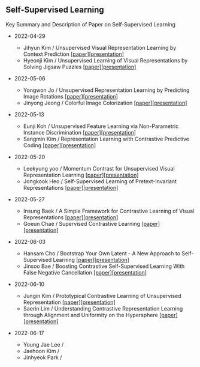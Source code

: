 ## Self-Supervised Learning
Key Summary and Description of Paper on Self-Supervised Learning

* 2022-04-29
  * Jihyun Kim / Unsupervised Visual Representation Learning by Context Prediction [[paper]](https://www.cv-foundation.org/openaccess/content_iccv_2015/html/Doersch_Unsupervised_Visual_Representation_ICCV_2015_paper.html)[[presentation]](https://github.com/dudwojae/NeverMind_DMQA/blob/main/Self-Supervised%20Learning/20220429/%5B20220429%5DUnsupervised_Visual_Representation_Learning_by_Context_Prediction_Jihyun.pdf)
  * Hyeonji Kim / Unsupervised Learning of Visual Representations by Solving Jigsaw Puzzles [[paper]](https://openreview.net/forum?id=rkZG6Kbd-B)[[presentation]](https://github.com/dudwojae/NeverMind_DMQA/blob/main/Self-Supervised%20Learning/20220429/%5B20220429%5DUnsupervised%20Learning%20of%20Visual%20Representations%20by%20Solving%20Jigsaw%20Puzzles%20(ECCV%202016).pdf)
  
* 2022-05-06
  * Yongwon Jo / Unsupervised Representation Learning by Predicting Image Rotations [[paper]](https://openreview.net/forum?id=S1v4N2l0-)[[presentation]](https://github.com/dudwojae/NeverMind_DMQA/blob/main/Self-Supervised%20Learning/20220506/%5B20220506%5DUnsupervised%20Representation%20Learning%20by%20Predicting%20Image%20Rotation.pdf)
  * Jinyong Jeong / Colorful Image Colorization [[paper]](https://openreview.net/forum?id=SJelOQCq)[[presentation]](https://github.com/dudwojae/NeverMind_DMQA/blob/main/Self-Supervised%20Learning/20220506/%5B20220506%5DColorful%20Image%20Colorization.pdf)

* 2022-05-13
  * Eunji Koh / Unsupervised Feature Learning via Non-Parametric Instance Discrimination [[paper]](https://openaccess.thecvf.com/content_cvpr_2018/html/Wu_Unsupervised_Feature_Learning_CVPR_2018_paper.html)[[presentation]](https://github.com/dudwojae/NeverMind_DMQA/blob/main/Self-Supervised%20Learning/20220513/%5B20220513%5DUnsupervised%20Feature%20Learning%20via%20Non-Parametric%20Instance%20Discrimination.pdf)
  * Sangmin Kim / Representation Learning with Contrastive Predictive Coding [[paper]](https://ui.adsabs.harvard.edu/abs/2018arXiv180703748V/abstract)[[presentation]](https://github.com/dudwojae/NeverMind_DMQA/blob/main/Self-Supervised%20Learning/20220513/%5B20220513%5DRepresentation%20Learning%20with%20Contrastive%20Predictive%20Coding.pdf)

* 2022-05-20
  * Leekyung yoo / Momentum Contrast for Unsupervised Visual Representation Learning [[paper]](https://openaccess.thecvf.com/content_CVPR_2020/html/He_Momentum_Contrast_for_Unsupervised_Visual_Representation_Learning_CVPR_2020_paper.html)[[presentation]](https://github.com/dudwojae/NeverMind_DMQA/blob/main/Self-Supervised%20Learning/20220520/%5B20220520%5DMomentum%20Contrast%20for%20Unsupervised%20Visual%20Representation%20Learning.pdf)
  * Jongkook Heo / Self-Supervised Learning of Pretext-Invariant Representations [[paper]](https://openaccess.thecvf.com/content_CVPR_2020/html/Misra_Self-Supervised_Learning_of_Pretext-Invariant_Representations_CVPR_2020_paper.html)[[presentation]](https://github.com/dudwojae/NeverMind_DMQA/blob/main/Self-Supervised%20Learning/20220520/%5B20220520%5DSelf-Supervised%20Learning%20of%20Pretext-Invariant%20Representations.pdf)

* 2022-05-27
  * Insung Baek / A Simple Framework for Contrastive Learning of Visual Representations [[paper]](http://proceedings.mlr.press/v119/chen20j.html)[[presentation]](https://github.com/dudwojae/NeverMind_DMQA/blob/main/Self-Supervised%20Learning/20220527/%5B20220527%5DA%20Simple%20Framework%20for%20Contrastive%20Learning%20of%20Visual%20Representation(SimCLR).pdf)
  * Goeun Chae / Supervised Contrastive Learning [[paper]](https://proceedings.neurips.cc/paper/2020/hash/d89a66c7c80a29b1bdbab0f2a1a94af8-Abstract.html)[[presentation]](https://github.com/dudwojae/NeverMind_DMQA/blob/main/Self-Supervised%20Learning/20220527/%5B20220527%5DSupervised%20Contrastive%20Learning.pdf)

* 2022-06-03
  * Hansam Cho / Bootstrap Your Own Latent - A New Approach to Self-Supervised Learning [[paper]](https://proceedings.neurips.cc/paper/2020/hash/f3ada80d5c4ee70142b17b8192b2958e-Abstract.html)[[presentation]](https://github.com/dudwojae/NeverMind_DMQA/blob/main/Self-Supervised%20Learning/20220603/%5B20220603%5DBootstrap%20Your%20Own%20Latent%20A%20New%20Approach%20to%20Self-Supervised%20Learning.pdf)
  * Jinsoo Bae / Boosting Contrastive Self-Supervised Learning With False Negative Cancellation [[paper]](https://openaccess.thecvf.com/content/WACV2022/html/Huynh_Boosting_Contrastive_Self-Supervised_Learning_With_False_Negative_Cancellation_WACV_2022_paper.html)[[presentation]](https://github.com/dudwojae/NeverMind_DMQA/blob/main/Self-Supervised%20Learning/20220603/%5B20220603%5DBoosting%20Contrastive%20Self-Supervised%20Learning%20with%20False%20Negative%20Cancellation.pdf)

* 2022-06-10
  * Jungin Kim / Prototypical Contrastive Learning of Unsupervised Representation [[paper]](https://arxiv.org/abs/2005.04966)[[presentation]](https://github.com/dudwojae/NeverMind_DMQA/blob/main/Self-Supervised%20Learning/20220610/%5B20220610%5DPrototypical%20Contrastive%20Learning%20of%20Unsupervised%20Representations.pdf)
  * Saerin Lim / Understanding Contrastive Representation Learning through Alignment and Uniformity on the Hypersphere [[paper]](http://proceedings.mlr.press/v119/wang20k.html)[[presentation]](https://github.com/dudwojae/NeverMind_DMQA/blob/main/Self-Supervised%20Learning/20220610/%5B20220610%5DUnderstanding%20Contrastive%20Representation%20Learning%20through%20Alignment%20and%20Uniformity%20on%20the%20Hypersphere.pdf)
  
* 2022-06-17
  * Young Jae Lee /
  * Jaehoon Kim / 
  * Jinhyeok Park /
